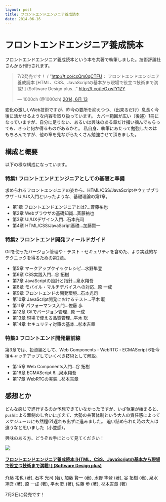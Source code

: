 ```yaml
---
layout: post
title: フロントエンドエンジニア養成読本
date: 2014-06-16
---
```


# フロントエンドエンジニア養成読本

フロントエンドエンジニア養成読本という本を共著で執筆しました。技術評論社さんから刊行されます。

<blockquote class="twitter-tweet" lang="ja"><p>7/2発売です！ / “<a href="http://t.co/cxQm0qCTFU">http://t.co/cxQm0qCTFU</a>： フロントエンドエンジニア養成読本 [HTML、CSS、JavaScriptの基本から現場で役立つ技術まで満載! ] (Software Design plus…” <a href="http://t.co/IeOxwfY1ZY">http://t.co/IeOxwfY1ZY</a></p>&mdash; 1000ch (@1000ch) <a href="https://twitter.com/1000ch/statuses/477357597029199874">2014, 6月 13</a></blockquote>

変化の激しいWeb技術ですが、昨今の要所を抑えつつ、（出来るだけ）息長く今後に活かせるような内容を取り扱っています。
カバー範囲が広い（後述）1冊になっていますが、自分に足りない、あるいは興味のある章だけ掻い摘んでもらっても、きっと何か得るものがあるかと。
私自身、執筆にあたって勉強したのはもちろんですが、他の章を見ながらたくさん勉強させて頂きました。

## 構成と概要

以下の様な構成になっています。

### 特集1 フロントエンドエンジニアとしての基礎と準備

求められるフロントエンジニアの姿から、HTML/CSS/JavaScriptやウェブブラウザ・UI/UX入門といったような、基礎理論の第1章。

- 第1章 フロントエンドエンジニアとは?…斉藤祐也
- 第2章 Webブラウザの基礎知識…斉藤祐也
- 第3章 UI/UXデザイン入門…石本光司
- 第4章 HTML/CSS/JavaScript基礎…加藤賢一

### 特集2 フロントエンド開発フィールドガイド

Gitを使ったバージョン管理や・テスト・セキュリティを含めた、より実践的なテクニックを得るための第2章。

- 第5章 マークアップクイックレシピ…水野隼登
- 第6章 CSS実践入門…谷 拓樹
- 第7章 JavaScriptの設計と指針…泉水翔吾
- 第8章 モバイル・マルチデバイスへの対応…原 一成
- 第9章 フロントエンドの開発環境…石本光司
- 第10章 JavaScript開発におけるテスト…平木 聡
- 第11章 パフォーマンス入門…佐藤 歩
- 第12章 Gitでバージョン管理…原 一成
- 第13章 現場で使える品質管理…平木 聡
- 第14章 セキュリティ対策の基本…杉本吉章

### 特集3 フロントエンド開発最前線

第3章では、投資編として、Web Components・WebRTC・ECMAScript 6を今後キャッチアップしていくべき技術として解説。

- 第15章 Web Components入門…谷 拓樹
- 第16章 ECMAScript 6…泉水翔吾
- 第17章 WebRTCの実装…杉本吉章

## 感想とか

どんな感じで進行するのか予想できていなかったですが、いざ執筆が始まると、`push`による牽制のし合いに加えて、大勢の共著体制という大人の責任感によってスケジュールにも然程(?)遅れも出ずに進みました。
追い詰められた時の大人は違うなと思いました（小並感）。

興味のある方、どうぞお手にとって見てください！

<div class="Media Media--affiliate">
  <img class="Media__Figure" src="https://images-na.ssl-images-amazon.com/images/I/51A%2B-kjo8gL._SX323_BO1,204,203,200_.jpg">
  <div class="Media__Body">
    <a href="https://www.amazon.co.jp/dp/4774165786/?tag=1000ch-22" target="_blank">
      <h4 class="Media__Title">フロントエンドエンジニア養成読本 [HTML、CSS、JavaScriptの基本から現場で役立つ技術まで満載! ] (Software Design plus)</h4>
    </a>
    <p>斉藤 祐也  (著), 石本 光司  (著), 加藤 賢一  (著), 水野 隼登  (著), 谷 拓樹  (著), 泉水 翔吾 (著), 原 一成 (著), 平木 聡  (著), 佐藤 歩  (著), 杉本吉章 (著)</p>
  </div>
</div>

7月2日に発売です！
